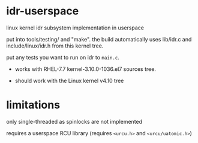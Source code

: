 # idr-userspace

linux kernel idr subsystem implementation in userspace

put into tools/testing/ and "make". the build automatically
uses lib/idr.c and include/linux/idr.h from this kernel tree.

put any tests you want to run on idr to `main.c`.

- works with RHEL-7.7 kernel-3.10.0-1036.el7 sources tree.

- should work with the Linux kernel v4.10 tree

# limitations

only single-threaded as spinlocks are not implemented

requires a userspace RCU library (requires `<urcu.h>` and `<urcu/uatomic.h>`)